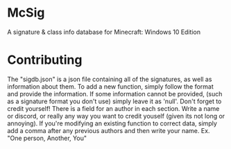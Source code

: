 # McSig
A signature & class info database for Minecraft: Windows 10 Edition


# Contributing
The "sigdb.json" is a json file containing all of the signatures, as well as information about them.
To add a new function, simply follow the format and provide the information.
If some information cannot be provided, (such as a signature format you don't use) simply leave it as 'null'. 
Don't forget to credit yourself! There is a field for an author in each section. Write a name or discord, or really any way you want to credit youself (given its not long or annoying). If you're modifying an existing function to correct data, simply add a comma after any previous authors and then write your name. Ex. "One person, Another, You"
